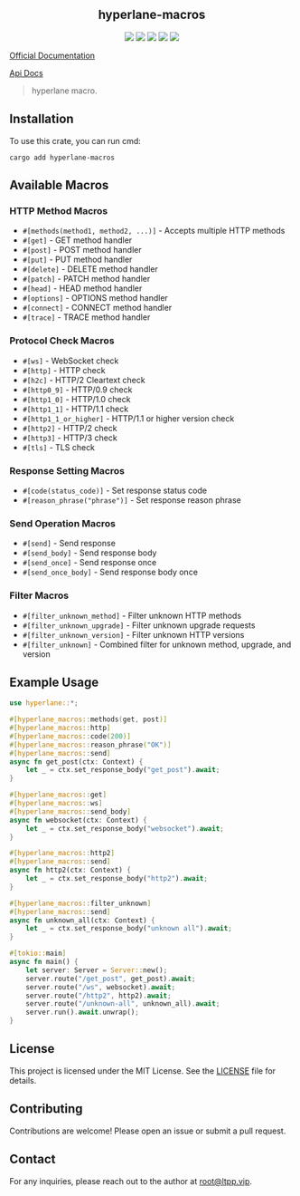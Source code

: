 <center>

## hyperlane-macros

[![](https://img.shields.io/crates/v/hyperlane-macros.svg)](https://crates.io/crates/hyperlane-macros)
[![](https://img.shields.io/crates/d/hyperlane-macros.svg)](https://img.shields.io/crates/d/hyperlane-macros.svg)
[![](https://docs.rs/hyperlane-macros/badge.svg)](https://docs.rs/hyperlane-macros)
[![](https://github.com/eastspire/hyperlane-macros/workflows/Rust/badge.svg)](https://github.com/eastspire/hyperlane-macros/actions?query=workflow:Rust)
[![](https://img.shields.io/crates/l/hyperlane-macros.svg)](./LICENSE)

</center>

[Official Documentation](https://docs.ltpp.vip/hyperlane-macros/)

[Api Docs](https://docs.rs/hyperlane-macros/latest/hyperlane_macros/)

> hyperlane macro.

## Installation

To use this crate, you can run cmd:

```shell
cargo add hyperlane-macros
```

## Available Macros

### HTTP Method Macros

- `#[methods(method1, method2, ...)]` - Accepts multiple HTTP methods
- `#[get]` - GET method handler
- `#[post]` - POST method handler
- `#[put]` - PUT method handler
- `#[delete]` - DELETE method handler
- `#[patch]` - PATCH method handler
- `#[head]` - HEAD method handler
- `#[options]` - OPTIONS method handler
- `#[connect]` - CONNECT method handler
- `#[trace]` - TRACE method handler

### Protocol Check Macros

- `#[ws]` - WebSocket check
- `#[http]` - HTTP check
- `#[h2c]` - HTTP/2 Cleartext check
- `#[http0_9]` - HTTP/0.9 check
- `#[http1_0]` - HTTP/1.0 check
- `#[http1_1]` - HTTP/1.1 check
- `#[http1_1_or_higher]` - HTTP/1.1 or higher version check
- `#[http2]` - HTTP/2 check
- `#[http3]` - HTTP/3 check
- `#[tls]` - TLS check

### Response Setting Macros

- `#[code(status_code)]` - Set response status code
- `#[reason_phrase("phrase")]` - Set response reason phrase

### Send Operation Macros

- `#[send]` - Send response
- `#[send_body]` - Send response body
- `#[send_once]` - Send response once
- `#[send_once_body]` - Send response body once

### Filter Macros

- `#[filter_unknown_method]` - Filter unknown HTTP methods
- `#[filter_unknown_upgrade]` - Filter unknown upgrade requests
- `#[filter_unknown_version]` - Filter unknown HTTP versions
- `#[filter_unknown]` - Combined filter for unknown method, upgrade, and version

## Example Usage

```rust
use hyperlane::*;

#[hyperlane_macros::methods(get, post)]
#[hyperlane_macros::http]
#[hyperlane_macros::code(200)]
#[hyperlane_macros::reason_phrase("OK")]
#[hyperlane_macros::send]
async fn get_post(ctx: Context) {
    let _ = ctx.set_response_body("get_post").await;
}

#[hyperlane_macros::get]
#[hyperlane_macros::ws]
#[hyperlane_macros::send_body]
async fn websocket(ctx: Context) {
    let _ = ctx.set_response_body("websocket").await;
}

#[hyperlane_macros::http2]
#[hyperlane_macros::send]
async fn http2(ctx: Context) {
    let _ = ctx.set_response_body("http2").await;
}

#[hyperlane_macros::filter_unknown]
#[hyperlane_macros::send]
async fn unknown_all(ctx: Context) {
    let _ = ctx.set_response_body("unknown all").await;
}

#[tokio::main]
async fn main() {
    let server: Server = Server::new();
    server.route("/get_post", get_post).await;
    server.route("/ws", websocket).await;
    server.route("/http2", http2).await;
    server.route("/unknown-all", unknown_all).await;
    server.run().await.unwrap();
}
```

## License

This project is licensed under the MIT License. See the [LICENSE](LICENSE) file for details.

## Contributing

Contributions are welcome! Please open an issue or submit a pull request.

## Contact

For any inquiries, please reach out to the author at [root@ltpp.vip](mailto:root@ltpp.vip).
